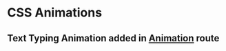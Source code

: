 # CSS Animations

## Text Typing Animation added in [Animation](https://github.com/facebook/create-react-app) route
